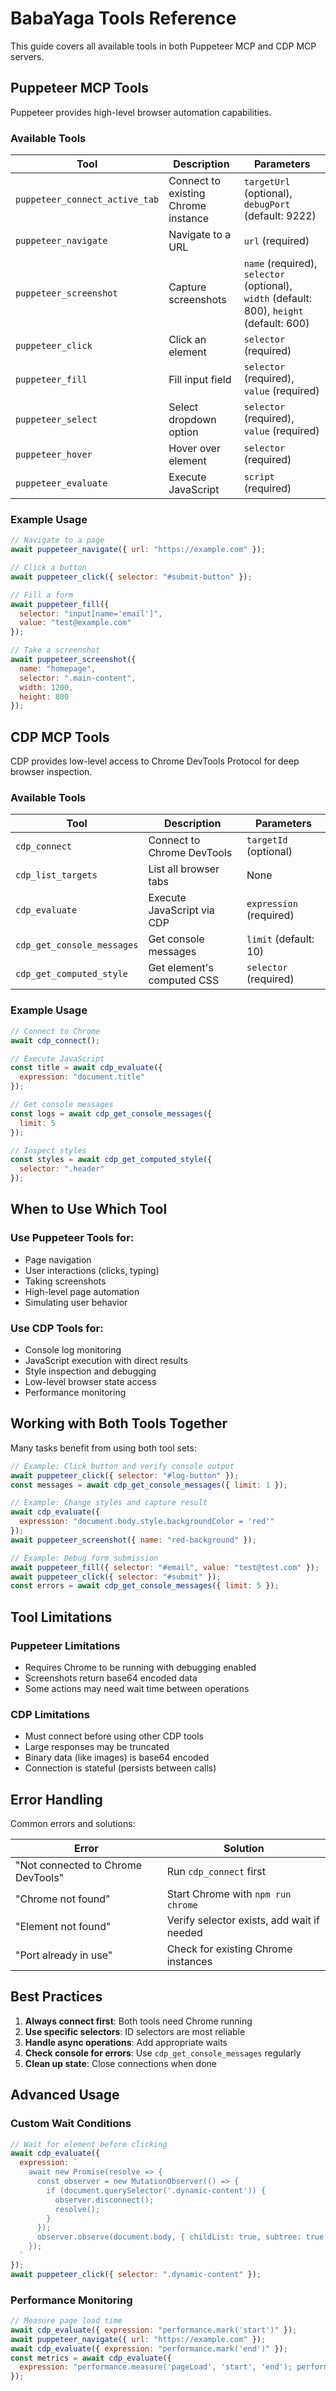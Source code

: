 # BabaYaga Tools Reference

This guide covers all available tools in both Puppeteer MCP and CDP MCP servers.

## Puppeteer MCP Tools

Puppeteer provides high-level browser automation capabilities.

### Available Tools

| Tool | Description | Parameters |
|------|-------------|------------|
| `puppeteer_connect_active_tab` | Connect to existing Chrome instance | `targetUrl` (optional), `debugPort` (default: 9222) |
| `puppeteer_navigate` | Navigate to a URL | `url` (required) |
| `puppeteer_screenshot` | Capture screenshots | `name` (required), `selector` (optional), `width` (default: 800), `height` (default: 600) |
| `puppeteer_click` | Click an element | `selector` (required) |
| `puppeteer_fill` | Fill input field | `selector` (required), `value` (required) |
| `puppeteer_select` | Select dropdown option | `selector` (required), `value` (required) |
| `puppeteer_hover` | Hover over element | `selector` (required) |
| `puppeteer_evaluate` | Execute JavaScript | `script` (required) |

### Example Usage

```javascript
// Navigate to a page
await puppeteer_navigate({ url: "https://example.com" });

// Click a button
await puppeteer_click({ selector: "#submit-button" });

// Fill a form
await puppeteer_fill({ 
  selector: "input[name='email']", 
  value: "test@example.com" 
});

// Take a screenshot
await puppeteer_screenshot({ 
  name: "homepage",
  selector: ".main-content",
  width: 1200,
  height: 800
});
```

## CDP MCP Tools

CDP provides low-level access to Chrome DevTools Protocol for deep browser inspection.

### Available Tools

| Tool | Description | Parameters |
|------|-------------|------------|
| `cdp_connect` | Connect to Chrome DevTools | `targetId` (optional) |
| `cdp_list_targets` | List all browser tabs | None |
| `cdp_evaluate` | Execute JavaScript via CDP | `expression` (required) |
| `cdp_get_console_messages` | Get console messages | `limit` (default: 10) |
| `cdp_get_computed_style` | Get element's computed CSS | `selector` (required) |

### Example Usage

```javascript
// Connect to Chrome
await cdp_connect();

// Execute JavaScript
const title = await cdp_evaluate({ 
  expression: "document.title" 
});

// Get console messages
const logs = await cdp_get_console_messages({ 
  limit: 5 
});

// Inspect styles
const styles = await cdp_get_computed_style({ 
  selector: ".header" 
});
```

## When to Use Which Tool

### Use Puppeteer Tools for:
- Page navigation
- User interactions (clicks, typing)
- Taking screenshots
- High-level page automation
- Simulating user behavior

### Use CDP Tools for:
- Console log monitoring
- JavaScript execution with direct results
- Style inspection and debugging
- Low-level browser state access
- Performance monitoring

## Working with Both Tools Together

Many tasks benefit from using both tool sets:

```javascript
// Example: Click button and verify console output
await puppeteer_click({ selector: "#log-button" });
const messages = await cdp_get_console_messages({ limit: 1 });

// Example: Change styles and capture result
await cdp_evaluate({ 
  expression: "document.body.style.backgroundColor = 'red'" 
});
await puppeteer_screenshot({ name: "red-background" });

// Example: Debug form submission
await puppeteer_fill({ selector: "#email", value: "test@test.com" });
await puppeteer_click({ selector: "#submit" });
const errors = await cdp_get_console_messages({ limit: 5 });
```

## Tool Limitations

### Puppeteer Limitations
- Requires Chrome to be running with debugging enabled
- Screenshots return base64 encoded data
- Some actions may need wait time between operations

### CDP Limitations
- Must connect before using other CDP tools
- Large responses may be truncated
- Binary data (like images) is base64 encoded
- Connection is stateful (persists between calls)

## Error Handling

Common errors and solutions:

| Error | Solution |
|-------|----------|
| "Not connected to Chrome DevTools" | Run `cdp_connect` first |
| "Chrome not found" | Start Chrome with `npm run chrome` |
| "Element not found" | Verify selector exists, add wait if needed |
| "Port already in use" | Check for existing Chrome instances |

## Best Practices

1. **Always connect first**: Both tools need Chrome running
2. **Use specific selectors**: ID selectors are most reliable
3. **Handle async operations**: Add appropriate waits
4. **Check console for errors**: Use `cdp_get_console_messages` regularly
5. **Clean up state**: Close connections when done

## Advanced Usage

### Custom Wait Conditions
```javascript
// Wait for element before clicking
await cdp_evaluate({ 
  expression: `
    await new Promise(resolve => {
      const observer = new MutationObserver(() => {
        if (document.querySelector('.dynamic-content')) {
          observer.disconnect();
          resolve();
        }
      });
      observer.observe(document.body, { childList: true, subtree: true });
    });
  `
});
await puppeteer_click({ selector: ".dynamic-content" });
```

### Performance Monitoring
```javascript
// Measure page load time
await cdp_evaluate({ expression: "performance.mark('start')" });
await puppeteer_navigate({ url: "https://example.com" });
await cdp_evaluate({ expression: "performance.mark('end')" });
const metrics = await cdp_evaluate({ 
  expression: "performance.measure('pageLoad', 'start', 'end'); performance.getEntriesByName('pageLoad')[0].duration" 
});
```